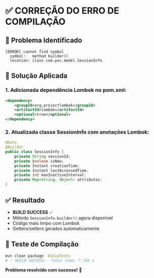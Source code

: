 # ✅ CORREÇÃO DO ERRO DE COMPILAÇÃO

## 🐛 Problema Identificado
```
[ERROR] cannot find symbol
  symbol:   method builder()
  location: class com.poc.model.SessionInfo
```

## 🔧 Solução Aplicada

### 1. Adicionada dependência Lombok no pom.xml:
```xml
<dependency>
    <groupId>org.projectlombok</groupId>
    <artifactId>lombok</artifactId>
    <optional>true</optional>
</dependency>
```

### 2. Atualizada classe SessionInfo com anotações Lombok:
```java
@Data
@Builder
public class SessionInfo {
    private String sessionId;
    private boolean isNew;
    private Instant creationTime;
    private Instant lastAccessedTime;
    private int maxInactiveInterval;
    private Map<String, Object> attributes;
}
```

## ✅ Resultado
- **BUILD SUCCESS** ✅
- Método `SessionInfo.builder()` agora disponível
- Código mais limpo com Lombok
- Getters/setters gerados automaticamente

## 🧪 Teste de Compilação
```bash
mvn clean package -DskipTests
# ✅ BUILD SUCCESS - Total time: 7.756 s
```

**Problema resolvido com sucesso!** 🎉
